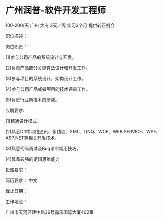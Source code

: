 # 广州润普-软件开发工程师

100-200/天 广州 大专 3天／周 实习3个月 提供转正机会

职位描述：

岗位职责：

(1)参与公司产品的系统设计与开发。

(2)负责产品部分关键算法设计和开发工作。

(3)参与项目的系统设计，架构设计工作。

(4)参与公司产品或者项目的技术评审工作。

(5)负责行业新技术的研究。

应聘要求:

(1)精通设计模式。

(2)熟悉C#中网络通讯、多线程、XML、LINQ、WCF、WEB SERVICE、WPF、ASP.NET等相关开发技术。

(3)熟悉代码调试及Bug诊断常用技巧。

(4)具备较强的逻辑思维能力

投递要求：

简历要求： 中文

截止日期：

工作地点：

广州市天河区建中路36号露乐国际大厦402室